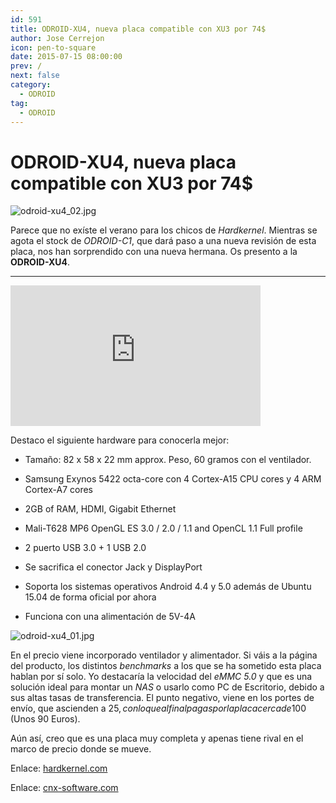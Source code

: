 ```yaml
---
id: 591
title: ODROID-XU4, nueva placa compatible con XU3 por 74$
author: Jose Cerrejon
icon: pen-to-square
date: 2015-07-15 08:00:00
prev: /
next: false
category:
  - ODROID
tag:
  - ODROID
---
```


# ODROID-XU4, nueva placa compatible con XU3 por 74$

![odroid-xu4_02.jpg](/images/2015/07/odroid-xu4_02.jpg)

Parece que no exíste el verano para los chicos de *Hardkernel*. Mientras se agota el stock de *ODROID-C1*, que dará paso a una nueva revisión de esta placa, nos han sorprendido con una nueva hermana. Os presento a la **ODROID-XU4**. 

- - -
<iframe width="400" height="225" src="https://www.youtube.com/embed/wtqfC9v0xB0?rel=0&amp;showinfo=0" frameborder="0" allowfullscreen></iframe>

Destaco el siguiente hardware para conocerla mejor:

* Tamaño: 82 x 58 x 22 mm approx. Peso, 60 gramos con el ventilador.

* Samsung Exynos 5422 octa-core con 4 Cortex-A15 CPU cores y 4 ARM Cortex-A7 cores

* 2GB of RAM, HDMI, Gigabit Ethernet

* Mali-T628 MP6 OpenGL ES 3.0 / 2.0 / 1.1 and OpenCL 1.1 Full profile

* 2 puerto USB 3.0 + 1 USB 2.0

* Se sacrifica el conector Jack y DisplayPort

* Soporta los sistemas operativos Android 4.4 y 5.0 además de Ubuntu 15.04 de forma oficial por ahora

* Funciona con una alimentación de 5V-4A

![odroid-xu4_01.jpg](/images/2015/07/odroid-xu4_01.jpg)

En el precio viene incorporado ventilador y alimentador. Si váis a la página del producto, los distintos *benchmarks* a los que se ha sometido esta placa hablan por sí solo. Yo destacaría la velocidad del *eMMC 5.0* y que es una solución ideal para montar un *NAS* o usarlo como PC de Escritorio, debido a sus altas tasas de transferencia. El punto negativo, viene en los portes de envío, que ascienden a 25$, con lo que al final pagas por la placa cerca de 100$ (Unos 90 Euros).

Aún así, creo que es una placa muy completa y apenas tiene rival en el marco de precio donde se mueve.

Enlace: [hardkernel.com](http://www.hardkernel.com/main/products/prdt_info.php?g_code=G143452239825&tab_idx=1)

Enlace: [cnx-software.com](http://www.cnx-software.com/2015/07/14/odroid-xu4-board-is-a-smaller-and-cheaper-version-of-odroid-xu3/)